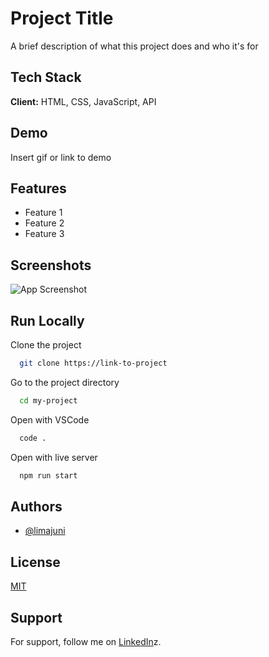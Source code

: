 
# Project Title

A brief description of what this project does and who it's for

## Tech Stack

**Client:** HTML, CSS, JavaScript, API

## Demo

Insert gif or link to demo

## Features

- Feature 1
- Feature 2
- Feature 3

## Screenshots

![App Screenshot](https://via.placeholder.com/468x300?text=App+Screenshot+Here)

## Run Locally

Clone the project

```bash
  git clone https://link-to-project
```

Go to the project directory

```bash
  cd my-project
```

Open with VSCode

```bash
  code .
```

Open with live server

```bash
  npm run start
```


## Authors

- [@limajuni](https://github.com/LimaJuni)

## License

[MIT](https://choosealicense.com/licenses/mit/)

## Support

For support, follow me on [LinkedIn](www.linkedin.com/in/ewear-lima-junior-68aba92a4)z.
